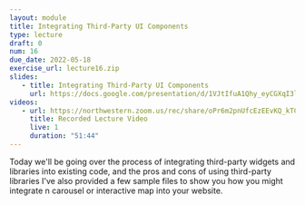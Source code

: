 ```yaml
---
layout: module
title: Integrating Third-Party UI Components
type: lecture
draft: 0
num: 16
due_date: 2022-05-18
exercise_url: lecture16.zip
slides:
   - title: Integrating Third-Party UI Components
     url: https://docs.google.com/presentation/d/1VJtIfuA1Qhy_eyCGXqI3lKxP85DbGB_KSV2n6M6enYA/edit?usp=sharing
videos:
   - url: https://northwestern.zoom.us/rec/share/oPr6m2pnUfcEzEEvKQ_kTCT25MH3-6NYCQLapJv-uIUdLu8ebjvIhlKdITNcngxH.59XdqILWjoyQw92W
     title: Recorded Lecture Video
     live: 1
     duration: "51:44"
---
```


Today we'll be going over the process of integrating third-party widgets and libraries into existing code, and the pros and cons of using third-party libraries I've also provided a few sample files to show you how you might integrate n carousel or interactive map into your website.